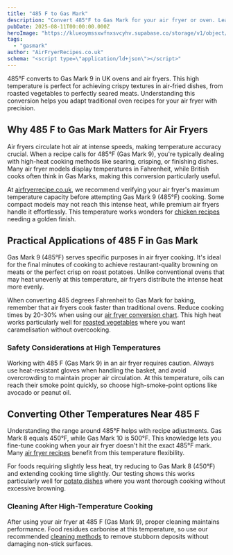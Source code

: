 ```yaml
---
title: "485 F to Gas Mark"
description: "Convert 485°F to Gas Mark for your air fryer or oven. Learn the exact Gas Mark equivalent and cooking tips for perfect results every time."
pubDate: 2025-08-11T00:00:00.000Z
heroImage: "https://klueoymssxwfnxsvcyhv.supabase.co/storage/v1/object/public/md/485-f-to-gas-mark-1aeaeb44.png"
tags:
  - "gasmark"
author: "AirFryerRecipes.co.uk"
schema: "<script type=\"application/ld+json\"></script>"
---
```


<p>485°F converts to Gas Mark 9 in UK ovens and air fryers. This high temperature is perfect for achieving crispy textures in air-fried dishes, from roasted vegetables to perfectly seared meats. Understanding this conversion helps you adapt traditional oven recipes for your air fryer with precision.</p>

<h2>Why 485 F to Gas Mark Matters for Air Fryers</h2>
<p>Air fryers circulate hot air at intense speeds, making temperature accuracy crucial. When a recipe calls for 485°F (Gas Mark 9), you're typically dealing with high-heat cooking methods like searing, crisping, or finishing dishes. Many air fryer models display temperatures in Fahrenheit, while British cooks often think in Gas Marks, making this conversion particularly useful.</p>
<p>At <a href=https://www.airfryerrecipe.co.uk>airfryerrecipe.co.uk</a>, we recommend verifying your air fryer's maximum temperature capacity before attempting Gas Mark 9 (485°F) cooking. Some compact models may not reach this intense heat, while premium air fryers handle it effortlessly. This temperature works wonders for <a href=https://www.airfryerrecipe.co.uk/recipe-category/chicken>chicken recipes</a> needing a golden finish.</p>

<h2>Practical Applications of 485 F in Gas Mark</h2>
<p>Gas Mark 9 (485°F) serves specific purposes in air fryer cooking. It's ideal for the final minutes of cooking to achieve restaurant-quality browning on meats or the perfect crisp on roast potatoes. Unlike conventional ovens that may heat unevenly at this temperature, air fryers distribute the intense heat more evenly.</p>
<p>When converting 485 degrees Fahrenheit to Gas Mark for baking, remember that air fryers cook faster than traditional ovens. Reduce cooking times by 20-30% when using our <a href=https://www.airfryerrecipe.co.uk/air-fryer-conversion-chart>air fryer conversion chart</a>. This high heat works particularly well for <a href=https://www.airfryerrecipe.co.uk/recipe-category/vegetables>roasted vegetables</a> where you want caramelisation without overcooking.</p>

<h3>Safety Considerations at High Temperatures</h3>
<p>Working with 485 F (Gas Mark 9) in an air fryer requires caution. Always use heat-resistant gloves when handling the basket, and avoid overcrowding to maintain proper air circulation. At this temperature, oils can reach their smoke point quickly, so choose high-smoke-point options like avocado or peanut oil.</p>

<h2>Converting Other Temperatures Near 485 F</h2>
<p>Understanding the range around 485°F helps with recipe adjustments. Gas Mark 8 equals 450°F, while Gas Mark 10 is 500°F. This knowledge lets you fine-tune cooking when your air fryer doesn't hit the exact 485°F mark. Many <a href=https://www.airfryerrecipe.co.uk/recipes>air fryer recipes</a> benefit from this temperature flexibility.</p>
<p>For foods requiring slightly less heat, try reducing to Gas Mark 8 (450°F) and extending cooking time slightly. Our testing shows this works particularly well for <a href=https://www.airfryerrecipe.co.uk/recipe-category/potatoes>potato dishes</a> where you want thorough cooking without excessive browning.</p>

<h3>Cleaning After High-Temperature Cooking</h3>
<p>After using your air fryer at 485 F (Gas Mark 9), proper cleaning maintains performance. Food residues carbonise at this temperature, so use our recommended <a href=https://www.airfryerrecipe.co.uk/air-fryer-cleaner>cleaning methods</a> to remove stubborn deposits without damaging non-stick surfaces.</p>